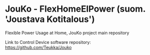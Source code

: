 # JouKo - FlexHomeElPower (suom. 'Joustava Kotitalous')
Flexible Power Usage at Home, JouKo project main repository


Link to Control Device software repository: https://github.com/Teukka/Jouko
